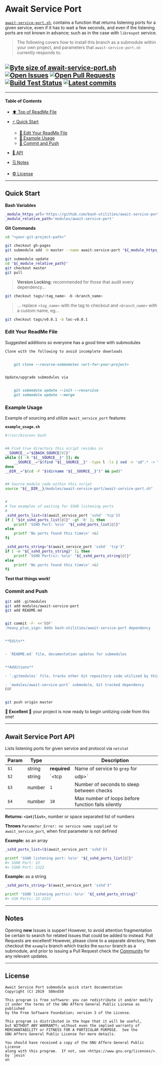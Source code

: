 # Await Service Port
[heading__title]:
  #await-service-port
  "&#x2B06; Top of this page"


[`await-service-port.sh`][await_service_port__master__source_code], contains a function that returns listening ports for a given service, even if it has to wait a few seconds, and even if the listening ports are not known in advance; such as in the case with `librespot` service.


> The following covers how to install this branch as a submodule within your own project, and parameters that `await-service-port.sh` currently responds to.


## [![Byte size of await-service-port.sh][badge__master__await_service_port__source_code]][await_service_port__master__source_code] [![Open Issues][badge__issues__await_service_port]][issues__await_service_port] [![Open Pull Requests][badge__pull_requests__await_service_port]][pull_requests__await_service_port] [![Build Test Status][badge__travis_ci__await_service_port]][travis_ci__await_service_port] [![Latest commits][badge__commits__await_service_port__master]][commits__await_service_port__master]



------


#### Table of Contents


- [&#x2B06; Top of ReadMe File][heading__title]

- [:zap: Quick Start][heading__quick_start]

  - [:memo: Edit Your ReadMe File][heading__edit_your_readme_file]
  - [:shell: Example Usage][heading__example_usage]
  - [:floppy_disk: Commit and Push][heading__commit_and_push]

- [:scroll: API][heading__api]

- [&#x1F5D2; Notes][notes]

- [:copyright: License][heading__license]


------



## Quick Start
[heading__quick_start]:
  #quick-start
  "&#9889; ...well as quick as it may get with things like this"


**Bash Variables**


```Bash
_module_https_url='https://github.com/bash-utilities/await-service-port.git'
_module_relative_path='modules/await-service-port'
```


**Git Commands**


```Bash
cd "<your-git-project-path>"

git checkout gh-pages
git submodule add -b master --name await-service-port "${_module_https_url}" "${_module_relative_path}"

git submodule update
cd "${_module_relative_path}"
git checkout master
git pull
```


> **Version Locking**; recommended for those that audit every dependency...


```Bash
git checkout tags/<tag_name> -b <branch_name>
```


> ... replace _`<tag_name>`_ with the tag to checkout and _`<branch_name>`_ with a custom name, eg...


```Bash
git checkout tags/v0.0.1 -b loc-v0.0.1
```


### Edit Your ReadMe File
[heading__edit_your_readme_file]:
  #edit-your-readme-file
  "&#x1F4DD; Suggested additions so everyone has a good time with submodules"


Suggested additions so everyone has a good time with submodules


```MarkDown
Clone with the following to avoid incomplete downloads


    git clone --recurse-submodules <url-for-your-project>


Update/upgrade submodules via


    git submodule update --init --recursive
    git submodule update --merge
```


### Example Usage
[heading__example_usage]:
  #example-usage
  "&#x1F41A; Example of sourcing and utilize `await_service_port` features"


Example of sourcing and utilize `await_service_port` features


**`example_usage.sh`**

```Bash
#!/usr/bin/env bash


## Find true directory this script resides in
__SOURCE__="${BASH_SOURCE[0]}"
while [[ -h "${__SOURCE__}" ]]; do
    __SOURCE__="$(find "${__SOURCE__}" -type l -ls | sed -n 's@^.* -> \(.*\)@\1@p')"
done
__DIR__="$(cd -P "$(dirname "${__SOURCE__}")" && pwd)"


## Source module code within this script
source "${__DIR__}/modules/await-service-port/await-service-port.sh"


#
# Two examples of waiting for SSHD listening ports
#
_sshd_ports_list=($(await_service_port 'sshd' 'tcp'))
if [ "${#_sshd_ports_list[@]}" -gt '0' ]; then
    printf 'SSHD Port: %s\n' "${_sshd_ports_list[@]}"
else
    printf 'No ports found this time\n' >&2
fi

_sshd_ports_string="$(await_service_port 'sshd' 'tcp')"
if [ -n "${_sshd_ports_string}" ]; then
    printf 'SSHD Port(s): %s\n' "${_sshd_ports_string[@]}"
else
    printf 'No ports found this time\n' >&2
fi
```


**Test that things work!**


### Commit and Push
[heading__commit_and_push]:
  #commit-and-push
  "&#x1F4BE; And congratulate yourself on not having to write something similar!"



```Bash
git add .gitmodules
git add modules/await-service-port
git add README.md


git commit -F- <<'EOF'
:heavy_plus_sign: Adds bash-utilities/await-service-port dependency


**Edits**


- `README.md` file, documentation updates for submodules


**Additions**

- `.gitmodules` file, tracks other Git repository code utilized by this project

- `modules/await-service-port` submodule, Git tracked dependency
EOF


git push origin master
```


**:tada: Excellent :tada:** your project is now ready to begin unitizing code from this one!


___


## Await Service Port API
[heading__api]:
  #await-service-port-api
  "&#x1F4DC; The arguments that `await_service_port` understands"


Lists listening ports for given service and protocol via `netstat`


| Param | Type |  | Description |
|---|---|---|---|
| `$1` | string | **required** | Name of service to `grep` for |
| `$2` | string | `<tcp|udp>` | Protocol that service communicates through |
| `$3` | number | `1` | Number of seconds to sleep between checks |
| `$4` | number | `10` | Max number of loops before function fails silently |


**Returns: `<int|list>`**, number or space separated list of numbers


**Throws** `Parameter_Error: no service name supplied to await_service_port`, when first parameter is not defined


**Example:** as an array


```Bash
_sshd_ports_list=($(await_service_port 'sshd'))

printf 'SSHD listening port: %s\n' "${_sshd_ports_list[@]}"
#> SSHD Port: 22
#> SSHD Port: 2222
```


**Example:** as a string


```Bash
_sshd_ports_string="$(await_service_port 'sshd')"

printf 'SSHD listening port(s): %s\n' "${_sshd_ports_string}"
#> SSH Ports: 22 2222
```


___


## Notes
[notes]:
  #notes
  "&#x1F5D2; Additional notes and links that may be worth clicking in the future"


Opening **new** Issues is supper! However, to avoid attention fragmentation be certain to search for related Issues that could be added to instead. Pull Requests are excellent! However, please clone to a separate directory, then checkout the `example` branch which tracks the `master` branch as a submodule, and prior to issuing a Pull Request check the [Community][await_service_port__community] for any relevant updates.


___



## License
[heading__license]:
  #license
  "&#x00A9; Legal bits of Open Source software"


```
Await Service Port submodule quick start documentation
Copyright (C) 2019  S0AndS0

This program is free software: you can redistribute it and/or modify
it under the terms of the GNU Affero General Public License as published
by the Free Software Foundation; version 3 of the License.

This program is distributed in the hope that it will be useful,
but WITHOUT ANY WARRANTY; without even the implied warranty of
MERCHANTABILITY or FITNESS FOR A PARTICULAR PURPOSE.  See the
GNU Affero General Public License for more details.

You should have received a copy of the GNU Affero General Public License
along with this program.  If not, see <https://www.gnu.org/licenses/>.
by `jesin`
on
```



[badge__travis_ci__await_service_port]:
  https://img.shields.io/travis/bash-utilities/await-service-port/example.svg

[travis_ci__await_service_port]:
  https://travis-ci.com/bash-utilities/await-service-port
  "&#x1F6E0; Automated tests and build logs"


[badge__commits__await_service_port__master]:
  https://img.shields.io/github/last-commit/bash-utilities/await-service-port/master.svg

[commits__await_service_port__master]:
  https://github.com/bash-utilities/await-service-port/commits/master
  "&#x1F4DD; History of changes on this branch"


[await_service_port__community]:
  https://github.com/bash-utilities/await-service-port/community
  "&#x1F331; Dedicated to functioning code"


[await_service_port__example_branch]:
  https://github.com/bash-utilities/await-service-port/tree/example
  "If it lurches, it lives"


[badge__issues__await_service_port]:
  https://img.shields.io/github/issues/bash-utilities/await-service-port.svg

[issues__await_service_port]:
  https://github.com/bash-utilities/await-service-port/issues
  "&#x2622; Search for and _bump_ existing issues or open new issues for project maintainer to address."


[badge__pull_requests__await_service_port]:
  https://img.shields.io/github/issues-pr/bash-utilities/await-service-port.svg

[pull_requests__await_service_port]:
  https://github.com/bash-utilities/await-service-port/pulls
  "&#x1F3D7; Pull Request friendly, though please check the Community guidelines"


[badge__master__await_service_port__source_code]:
  https://img.shields.io/github/size/bash-utilities/await-service-port/await-service-port.sh.svg?label=await-service-port.sh

[await_service_port__master__source_code]:
  https://github.com/bash-utilities/await-service-port/blob/master/await-service-port.sh
  "&#x2328; Project source code!"
